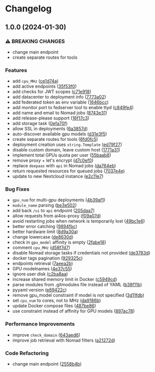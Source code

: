 # Changelog

## 1.0.0 (2024-01-30)


### ⚠ BREAKING CHANGES

* change main endpoint
* create separate routes for tools

### Features

* add `cpu_MHz` ([ce1d74a](https://github.com/ai4os/ai4-papi/commit/ce1d74a49fefcbed82223369aacd2285670c974b))
* add active endpoints ([35f53f0](https://github.com/ai4os/ai4-papi/commit/35f53f0025adff3d6ca45da974d376c374c0c1fb))
* add checks for JWT scopes ([c71e918](https://github.com/ai4os/ai4-papi/commit/c71e918f7b51afeaa63b09b4d05c2d732ad504eb))
* add datacenter to deployment info ([7773a02](https://github.com/ai4os/ai4-papi/commit/7773a0257abc36adc6713af04d050047d5aa8a22))
* add federated token as env variable ([1646bcc](https://github.com/ai4os/ai4-papi/commit/1646bcc4db6b55cec8a59cb5a4c8acb6817c3694))
* add monitor port to fedserver tool to enable ttyd ([c849fe4](https://github.com/ai4os/ai4-papi/commit/c849fe4d552ffb5782fddea3e36fdaf7f3c784b0))
* add name and email to Nomad jobs ([8743e31](https://github.com/ai4os/ai4-papi/commit/8743e31943d341a5ff51f865bb2d905a178cf784))
* add release-please support ([16f17c3](https://github.com/ai4os/ai4-papi/commit/16f17c39692df575a19e5f090d4f83ba9d4854ed))
* add storage task ([0efa70f](https://github.com/ai4os/ai4-papi/commit/0efa70ff9cdea6724a44012ce854d95b5f91e021))
* allow SSL in deployments ([6a3857d](https://github.com/ai4os/ai4-papi/commit/6a3857d04fe8c5db6bed481fdfc50416b0317285))
* auto-discover available gpu models ([d31e3f5](https://github.com/ai4os/ai4-papi/commit/d31e3f5cc9d7cb379f60454be727171def456093))
* create separate routes for tools ([6fd0fc5](https://github.com/ai4os/ai4-papi/commit/6fd0fc5f9532daabf794635145b6ec4506d22f23))
* deployment creation uses `string.Template` ([ed79f27](https://github.com/ai4os/ai4-papi/commit/ed79f272d9692b8ab77326e3ec3a98af905366fe))
* disable custom domain, leave custom host ([1771a31](https://github.com/ai4os/ai4-papi/commit/1771a314a4d3c8b61e66251f7ca794a1ac5ac191))
* implement total GPUs quota per user ([55baab8](https://github.com/ai4os/ai4-papi/commit/55baab853e314b7e78c9dd7b16ddfd8fbae68ca5))
* remove proxy + let's encrypt ([d7c0ef0](https://github.com/ai4os/ai4-papi/commit/d7c0ef080941afa3a3c8f850fed70435097b6a27))
* replace `deepaas` with `api` in Nomad jobs ([da764eb](https://github.com/ai4os/ai4-papi/commit/da764eb4787bec40028e295db86ee3031e5ad36d))
* return requested resources for queued jobs ([7037e4e](https://github.com/ai4os/ai4-papi/commit/7037e4ea393269f1cc923d5f94a0014d2f1b33d1))
* update to new Nextcloud instance ([e2c11e7](https://github.com/ai4os/ai4-papi/commit/e2c11e7c412d9bf9ecea9c688595ff311fa88b44))


### Bug Fixes

* `gpu_num` for multi-gpu deployments ([4b39af1](https://github.com/ai4os/ai4-papi/commit/4b39af1087cc90c2281d5f017dfd83eb35da8da9))
* `module_name` parsing ([be3e502](https://github.com/ai4os/ai4-papi/commit/be3e502d836043de407e6fc55eb617a4ac8df284))
* add back `/ui` to `api` endpoint ([205daa7](https://github.com/ai4os/ai4-papi/commit/205daa7a596a539df095ce9d902a90eb787eb86f))
* allow requests from ai4os-proxy ([f09a07d](https://github.com/ai4os/ai4-papi/commit/f09a07dec3c11507c3cd170ef446328db27c7d24))
* avoid restarting jobs when network is temporarily lost ([49bc1e6](https://github.com/ai4os/ai4-papi/commit/49bc1e620770cc54f7945e5741ff1a45097bf9bc))
* better error catching ([9894fbc](https://github.com/ai4os/ai4-papi/commit/9894fbc8a669b79dba97fa7db3be925eb28776da))
* better hardware limit ([8d9a30a](https://github.com/ai4os/ai4-papi/commit/8d9a30a02fcf70640e5f310cae4ebd22ddfaf35f))
* change lowercase ([de8630d](https://github.com/ai4os/ai4-papi/commit/de8630d2ba0b0f45e26e462e015a9fea5bbdc537))
* check in `gpu_model` affinity is empty ([2fabe18](https://github.com/ai4os/ai4-papi/commit/2fabe18ed20f503c103dc5e014acd8439ccd6111))
* comment `cpu_MHz` ([d58f7d7](https://github.com/ai4os/ai4-papi/commit/d58f7d768083b949cbffc91d79989f59570a363a))
* disable Nomad storage tasks if credentials not provided ([de3783d](https://github.com/ai4os/ai4-papi/commit/de3783d3d58820fc38678e49b8d271ddb9469d75))
* docker tags pagination ([929325c](https://github.com/ai4os/ai4-papi/commit/929325c111b51c836fddf2e84fc8ab2b65e9f082))
* endpoints retrieval ([7aeea2b](https://github.com/ai4os/ai4-papi/commit/7aeea2bf1e7f461a5431ecc270dac5ff7f68e0b4))
* GPU modelnames ([4e37c55](https://github.com/ai4os/ai4-papi/commit/4e37c559cc61fc498850fb7a975342e2a1163b5d))
* ignore user disk ([c2ba8aa](https://github.com/ai4os/ai4-papi/commit/c2ba8aa7c14d738545a9a220c2fe9428ff4a6b0a))
* increase shared memory limit in Docker ([c5949cd](https://github.com/ai4os/ai4-papi/commit/c5949cd653bf82f7d7cb4a6c63424e4fb293b5cb))
* parse modules from .gitmodules file instead of YAML ([b38f11b](https://github.com/ai4os/ai4-papi/commit/b38f11b5d7fe5d1be7593e93d87b8bd6a111c5cf))
* pyyaml version ([e69422c](https://github.com/ai4os/ai4-papi/commit/e69422ce633553a7bb9aa26d5a90f24ad4db1a6c))
* remove gpu_model constraint if model is not specified ([3d11fdb](https://github.com/ai4os/ai4-papi/commit/3d11fdb4a2ed7d1860674491bcf14d77edc97c83))
* set `cpu_num` to cores, not to MHz ([da9186b](https://github.com/ai4os/ai4-papi/commit/da9186bee8fe0d5acbb7b706944feeca26c8c3c9))
* update Docker compose files ([487be86](https://github.com/ai4os/ai4-papi/commit/487be86aa018685f2c86b08469a01ac6f7b04270))
* use constraint instead of affinity for GPU models ([897ac78](https://github.com/ai4os/ai4-papi/commit/897ac780ab4807eae4bd4e96e5bd02f60a3f82fb))


### Performance Improvements

* improve `check_domain` ([643aed6](https://github.com/ai4os/ai4-papi/commit/643aed6de66aa291c5454be44ef67bdad8b984b1))
* improve job retrieval with Nomad filters ([a21272d](https://github.com/ai4os/ai4-papi/commit/a21272dfa744601ce105444136a73a4334511689))


### Code Refactoring

* change main endpoint ([2558b4b](https://github.com/ai4os/ai4-papi/commit/2558b4bd1c72f4f07ea5741dc7011119f71c3171))
